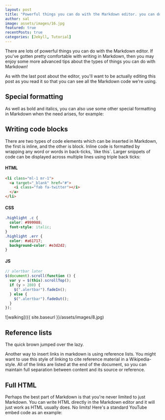 ```yaml
---
layout: post
title: "Powerful things you can do with the Markdown editor. you can do with the Markdown editor"
author: sal
image: assets/images/16.jpg
featured: true
recentPosts: true
categories: [Jekyll, Tutorial]
---
```


<p class="mt-3 tracking-wider leading-7">
  There are lots of powerful things you can do with the Markdown editor. If
  you've gotten pretty comfortable with writing in Markdown, then you may enjoy
  some more advanced tips about the types of things you can do with Markdown!
</p>
<p class="mt-3 tracking-wider leading-7">
  As with the last post about the editor, you'll want to be actually editing
  this post as you read it so that you can see all the Markdown code we're
  using.
</p>

## Special formatting

<p class="mt-3 tracking-wider leading-7">
As well as bold and italics, you can also use some other special formatting in Markdown when the need arises, for example:
</p>

## Writing code blocks

<p class="mt-3 mb-3 tracking-wider leading-7">
There are two types of code elements which can be inserted in Markdown, the first is inline, and the other is block. Inline code is formatted by wrapping any word or words in back-ticks, `like this`. Larger snippets of code can be displayed across multiple lines using triple back ticks:
</p>

#### HTML

```html
<li class="ml-1 mr-1">
  <a target="_blank" href="#">
    <i class="fab fa-twitter"></i>
  </a>
</li>
```

#### CSS

```css
.highlight .c {
  color: #999988;
  font-style: italic;
}
.highlight .err {
  color: #a61717;
  background-color: #e3d2d2;
}
```

#### JS

```js
// alertbar later
$(document).scroll(function () {
  var y = $(this).scrollTop();
  if (y > 280) {
    $(".alertbar").fadeIn();
  } else {
    $(".alertbar").fadeOut();
  }
});
```

![walking]({{ site.baseurl }}/assets/images/8.jpg)

## Reference lists

<p class="mt-3 tracking-wider leading-7">
The quick brown jumped over the lazy.

Another way to insert links in markdown is using reference lists. You might want to use this style of linking to cite reference material in a Wikipedia-style. All of the links are listed at the end of the document, so you can maintain full separation between content and its source or reference.

</p>

## Full HTML

<p class="mt-3 mb-3 tracking-wider leading-7">
Perhaps the best part of Markdown is that you're never limited to just Markdown. You can write HTML directly in the Markdown editor and it will just work as HTML usually does. No limits! Here's a standard YouTube embed code as an example:
</p>
